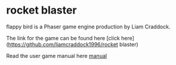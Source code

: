 # rocket blaster
flappy bird is a Phaser game engine production by Liam Craddock.

The link for the game can be found here
[click here](https://github.com/liamcraddock1996/rocket blaster)

Read the user game manual here [manual](#)

